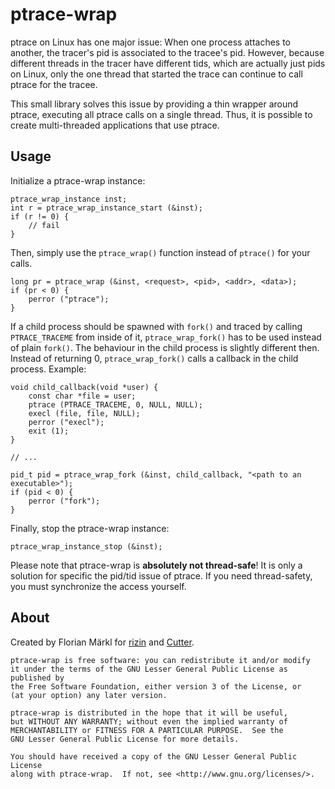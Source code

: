 
# ptrace-wrap

ptrace on Linux has one major issue: When one process attaches to another, the tracer's pid is
associated to the tracee's pid.
However, because different threads in the tracer have different tids, which are actually just
pids on Linux, only the one thread that started the trace can continue to call ptrace for
the tracee.

This small library solves this issue by providing a thin wrapper around ptrace, executing
all ptrace calls on a single thread.
Thus, it is possible to create multi-threaded applications that use ptrace.

## Usage

Initialize a ptrace-wrap instance:

```
ptrace_wrap_instance inst;
int r = ptrace_wrap_instance_start (&inst);
if (r != 0) {
    // fail
}
```

Then, simply use the `ptrace_wrap()` function instead of `ptrace()` for your calls.

```
long pr = ptrace_wrap (&inst, <request>, <pid>, <addr>, <data>);
if (pr < 0) {
    perror ("ptrace");
}
```

If a child process should be spawned with `fork()` and traced by calling `PTRACE_TRACEME`
from inside of it, `ptrace_wrap_fork()` has to be used instead of plain `fork()`.
The behaviour in the child process is slightly different then. Instead of returning 0,
`ptrace_wrap_fork()` calls a callback in the child process. Example:

```
void child_callback(void *user) {
    const char *file = user;
    ptrace (PTRACE_TRACEME, 0, NULL, NULL);
    execl (file, file, NULL);
    perror ("execl");
    exit (1);
}

// ...

pid_t pid = ptrace_wrap_fork (&inst, child_callback, "<path to an executable>");
if (pid < 0) {
    perror ("fork");
}
```

Finally, stop the ptrace-wrap instance:
```
ptrace_wrap_instance_stop (&inst);
```

Please note that ptrace-wrap is **absolutely not thread-safe**!
It is only a solution for specific the pid/tid issue of ptrace.
If you need thread-safety, you must synchronize the access yourself.

## About

Created by Florian Märkl for [rizin](https://github.com/rizinorg/rizin) and [Cutter](https://github.com/rizinorg/cutter/).

```
ptrace-wrap is free software: you can redistribute it and/or modify
it under the terms of the GNU Lesser General Public License as published by
the Free Software Foundation, either version 3 of the License, or
(at your option) any later version.

ptrace-wrap is distributed in the hope that it will be useful,
but WITHOUT ANY WARRANTY; without even the implied warranty of
MERCHANTABILITY or FITNESS FOR A PARTICULAR PURPOSE.  See the
GNU Lesser General Public License for more details.

You should have received a copy of the GNU Lesser General Public License
along with ptrace-wrap.  If not, see <http://www.gnu.org/licenses/>.
```